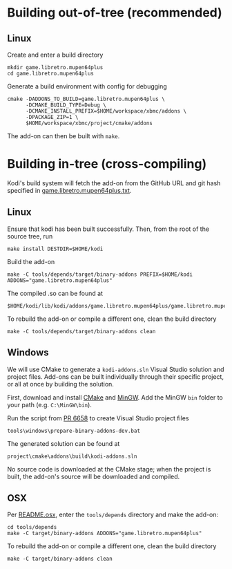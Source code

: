 # Building out-of-tree (recommended)

## Linux

Create and enter a build directory

```shell
mkdir game.libretro.mupen64plus
cd game.libretro.mupen64plus
```

Generate a build environment with config for debugging

```shell
cmake -DADDONS_TO_BUILD=game.libretro.mupen64plus \
      -DCMAKE_BUILD_TYPE=Debug \
      -DCMAKE_INSTALL_PREFIX=$HOME/workspace/xbmc/addons \
      -DPACKAGE_ZIP=1 \
      $HOME/workspace/xbmc/project/cmake/addons
```

The add-on can then be built with `make`.

# Building in-tree (cross-compiling)

Kodi's build system will fetch the add-on from the GitHub URL and git hash specified in [game.libretro.mupen64plus.txt](https://github.com/garbear/xbmc/blob/retroplayer-15alpha2/project/cmake/addons/addons/game.libretro.mupen64plus/game.libretro.mupen64plus.txt).

## Linux

Ensure that kodi has been built successfully. Then, from the root of the source tree, run

```shell
make install DESTDIR=$HOME/kodi
```

Build the add-on

```shell
make -C tools/depends/target/binary-addons PREFIX=$HOME/kodi ADDONS="game.libretro.mupen64plus"
```

The compiled .so can be found at

```
$HOME/kodi/lib/kodi/addons/game.libretro.mupen64plus/game.libretro.mupen64plus.so
```

To rebuild the add-on or compile a different one, clean the build directory

```shell
make -C tools/depends/target/binary-addons clean
```

## Windows

We will use CMake to generate a `kodi-addons.sln` Visual Studio solution and project files. Add-ons can be built individually through their specific project, or all at once by building the solution.

First, download and install [CMake](http://www.cmake.org/download/) and [MinGW](http://www.mingw.org/). Add the MinGW `bin` folder to your path (e.g. `C:\MinGW\bin`).

Run the script from [PR 6658](https://github.com/xbmc/xbmc/pull/6658) to create Visual Studio project files

```
tools\windows\prepare-binary-addons-dev.bat
```

The generated solution can be found at

```
project\cmake\addons\build\kodi-addons.sln
```

No source code is downloaded at the CMake stage; when the project is built, the add-on's source will be downloaded and compiled.

## OSX

Per [README.osx](https://github.com/garbear/xbmc/blob/retroplayer-15alpha2/docs/README.osx), enter the `tools/depends` directory and make the add-on:

```shell
cd tools/depends
make -C target/binary-addons ADDONS="game.libretro.mupen64plus"
```

To rebuild the add-on or compile a different one, clean the build directory

```shell
make -C target/binary-addons clean
```
